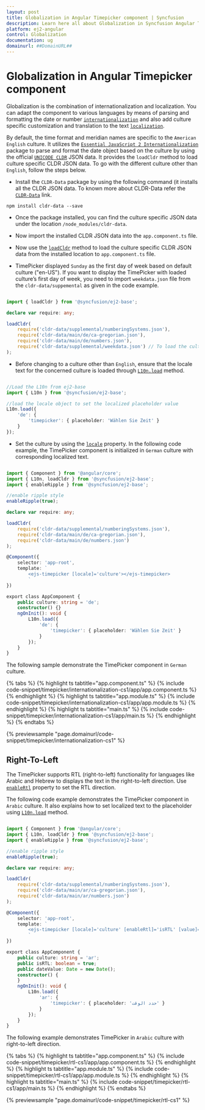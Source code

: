 ```yaml
---
layout: post
title: Globalization in Angular Timepicker component | Syncfusion
description: Learn here all about Globalization in Syncfusion Angular Timepicker component of Syncfusion Essential JS 2 and more.
platform: ej2-angular
control: Globalization 
documentation: ug
domainurl: ##DomainURL##
---
```


# Globalization in Angular Timepicker component

Globalization is the combination of internationalization and localization. You can adapt the component to various languages by means of parsing and formatting the date or number [`internationalization`](../base/internationalization/) and also add culture specific customization and translation to the text [`localization`](../base/localization).

By default, the time format and meridian names are specific to the `American English` culture. It utilizes the [`Essential JavaScript 2 Internationalization`](../base/internationalization/) package to parse and format the date object based on the culture by using the official [`UNICODE CLDR`](http://cldr.unicode.org/) JSON data. It provides the `loadCldr` method to load culture specific CLDR JSON data. To go with the different culture other than `English`, follow the steps below.

* Install the `CLDR-Data` package by using the following command (it installs all the CLDR JSON data.
To known more about CLDR-Data refer the [`CLDR-Data`](https://cldr.unicode.org/index/cldr-spec/cldr-json-bindings) link.

```
npm install cldr-data --save
```

* Once the package installed, you can find the culture specific JSON data under the location `/node_modules/cldr-data`.

* Now import the installed CLDR JSON data into the `app.component.ts` file.

* Now use the [`loadCldr`](http://ej2.syncfusion.com/documentation/base/internationalization#cldr-data-dependencies) method to load the culture specific CLDR JSON data from the installed location to `app.component.ts` file.

* TimePicker displayed `Sunday` as the first day of week based on default culture ("en-US"). If you want to display the TimePicker with loaded culture’s first day of week, you need to import `weekdata.json` file from the `cldr-data/suppemental` as given in the code example.

```typescript

import { loadCldr } from '@syncfusion/ej2-base';

declare var require: any;

loadCldr(
    require('cldr-data/supplemental/numberingSystems.json'),
    require('cldr-data/main/de/ca-gregorian.json'),
    require('cldr-data/main/de/numbers.json'),
    require('cldr-data/supplemental/weekdata.json') // To load the culture based first day of week
);

```

* Before changing to a culture other than `English`, ensure that the locale text for the concerned culture is loaded through [`L10n.load`](http://ej2.syncfusion.com/documentation/base/api/l10n/) method.

```typescript

//Load the L10n from ej2-base
import { L10n } from '@syncfusion/ej2-base';

//load the locale object to set the localized placeholder value
L10n.load({
    'de': {
        'timepicker': { placeholder: 'Wählen Sie Zeit' }
    }
});

 ```

* Set the culture by using the [`locale`](https://ej2.syncfusion.com/angular/documentation/api/timepicker#locale) property. In the following code example, the TimePicker component is initialized in `German` culture with corresponding localized text.

```typescript

import { Component } from '@angular/core';
import { L10n, loadCldr } from '@syncfusion/ej2-base';
import { enableRipple } from '@syncfusion/ej2-base';

//enable ripple style
enableRipple(true);

declare var require: any;

loadCldr(
    require('cldr-data/supplemental/numberingSystems.json'),
    require('cldr-data/main/de/ca-gregorian.json'),
    require('cldr-data/main/de/numbers.json')
);

@Component({
    selector: 'app-root',
    template: `
        <ejs-timepicker [locale]='culture'></ejs-timepicker>
        `
})

export class AppComponent {
    public culture: string = 'de';
    constructor() {}
    ngOnInit(): void {
        L10n.load({
            'de': {
                'timepicker': { placeholder: 'Wählen Sie Zeit' }
            }
        });
    }
}

```

The following sample demonstrate the TimePicker component in `German` culture.

{% tabs %}
{% highlight ts tabtitle="app.component.ts" %}
{% include code-snippet/timepicker/internationalization-cs1/app/app.component.ts %}
{% endhighlight %}
{% highlight ts tabtitle="app.module.ts" %}
{% include code-snippet/timepicker/internationalization-cs1/app/app.module.ts %}
{% endhighlight %}
{% highlight ts tabtitle="main.ts" %}
{% include code-snippet/timepicker/internationalization-cs1/app/main.ts %}
{% endhighlight %}
{% endtabs %}
  
{% previewsample "page.domainurl/code-snippet/timepicker/internationalization-cs1" %}

## Right-To-Left

The TimePicker supports RTL (right-to-left) functionality for languages like Arabic and Hebrew to displays the text in the right-to-left direction. Use [`enableRtl`](https://ej2.syncfusion.com/angular/documentation/api/timepicker#enablertl) property to set the RTL direction.

The following code example demonstrates the TimePicker component in `Arabic` culture. It also explains how to set localized text to the placeholder using [`L10n.load`](http://ej2.syncfusion.com/documentation/base/api/l10n) method.

```typescript

import { Component } from '@angular/core';
import { L10n, loadCldr } from '@syncfusion/ej2-base';
import { enableRipple } from '@syncfusion/ej2-base';

//enable ripple style
enableRipple(true);

declare var require: any;

loadCldr(
    require('cldr-data/supplemental/numberingSystems.json'),
    require('cldr-data/main/ar/ca-gregorian.json'),
    require('cldr-data/main/ar/numbers.json')
);

@Component({
    selector: 'app-root',
    template: `
        <ejs-timepicker [locale]='culture' [enableRtl]='isRTL' [value]='dateValue'></ejs-timepicker>
        `
})

export class AppComponent {
    public culture: string = 'ar';
    public isRTL: boolean = true;
    public dateValue: Date = new Date();
    constructor() {
    }
    ngOnInit(): void {
        L10n.load({
            'ar': {
                'timepicker': { placeholder: 'حدد الوقت' }
            }
        });
    }
}

```

The following example demonstrates TimePicker in `Arabic` culture with right-to-left direction.

{% tabs %}
{% highlight ts tabtitle="app.component.ts" %}
{% include code-snippet/timepicker/rtl-cs1/app/app.component.ts %}
{% endhighlight %}
{% highlight ts tabtitle="app.module.ts" %}
{% include code-snippet/timepicker/rtl-cs1/app/app.module.ts %}
{% endhighlight %}
{% highlight ts tabtitle="main.ts" %}
{% include code-snippet/timepicker/rtl-cs1/app/main.ts %}
{% endhighlight %}
{% endtabs %}
  
{% previewsample "page.domainurl/code-snippet/timepicker/rtl-cs1" %}